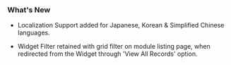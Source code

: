 ### What's New

- Localization Support added for Japanese, Korean & Simplified Chinese languages.

- Widget Filter retained with grid filter on module listing page, when redirected from the Widget through 'View All Records' option.
